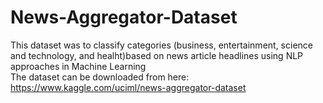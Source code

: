 # News-Aggregator-Dataset
This dataset was to classify categories (business, entertainment, science and technology, and healht)based on news article headlines using NLP approaches in Machine Learning <br>
The dataset can be downloaded from here: https://www.kaggle.com/uciml/news-aggregator-dataset